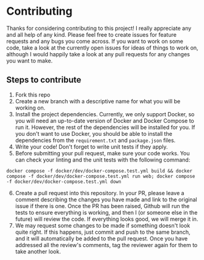 # Contributing

Thanks for considering contributing to this project! I really appreciate any and all help of any kind. Please feel free to create issues for feature requests and any bugs you come across. If you want to work on some code, take a look at the currently open issues for ideas of things to work on, although I would happily take a look at any pull requests for any changes you want to make.

## Steps to contribute

1. Fork this repo
2. Create a new branch with a descriptive name for what you will be working on.
3. Install the project dependencies. Currently, we only support Docker, so you will need an up-to-date version of Docker and Docker Compose to run it. However, the rest of the dependencies will be installed for you. If you don't want to use Docker, you should be able to install the dependencies from the `requirement.txt` and `package.json` files.
4. Write your code! Don't forget to write unit tests if they apply.
5. Before submitting your pull request, make sure your code works. You can check your linting and the unit tests with the following command:

```
docker compose -f docker/dev/docker-compose.test.yml build && docker compose -f docker/dev/docker-compose.test.yml run web; docker compose -f docker/dev/docker-compose.test.yml down
```

6. Create a pull request into this repository. In your PR, please leave a comment describing the changes you have made and link to the original issue if there is one. Once the PR has been raised, Github will run the tests to ensure everything is working, and then I (or someone else in the future) will review the code. If everything looks good, we will merge it in.
7. We may request some changes to be made if something doesn't look quite right. If this happens, just commit and push to the same branch, and it will automatically be added to the pull request. Once you have addressed all the review's comments, tag the reviewer again for them to take another look.
